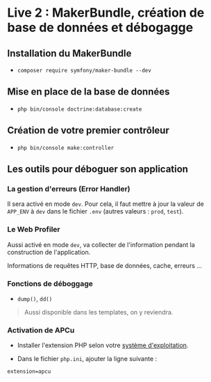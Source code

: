 # Live 2 : MakerBundle, création de base de données et débogagge

## Installation du MakerBundle

* `composer require symfony/maker-bundle --dev`

## Mise en place de la base de données

* `php bin/console doctrine:database:create`

## Création de votre premier contrôleur

* `php bin/console make:controller`

## Les outils pour déboguer son application

### La gestion d'erreurs (Error Handler)

Il sera activé en mode `dev`. Pour cela, il faut mettre à jour la valeur de `APP_ENV` à `dev` dans le fichier `.env` (autres valeurs : `prod`, `test`).

### Le Web Profiler

Aussi activé en mode `dev`, va collecter de l'information pendant la construction de l'application.

Informations de requêtes HTTP, base de données, cache, erreurs ...

### Fonctions de déboggage

* `dump()`, `dd()`

> Aussi disponible dans les templates, on y reviendra.

### Activation de APCu

* Installer l'extension PHP selon votre [système d'exploitation](http://pecl.php.net/package/APCu/5.1.21).

* Dans le fichier `php.ini`, ajouter la ligne suivante :

`extension=apcu`
